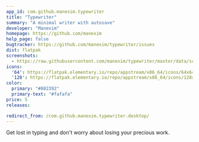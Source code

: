 ```yaml
---
app_id: com.github.manexim.typewriter
title: "Typewriter"
summary: "A minimal writer with autosave"
developer: "Manexim"
homepage: https://github.com/manexim
help_page: false
bugtracker: https://github.com/manexim/typewriter/issues
dist: flatpak
screenshots:
  - https://raw.githubusercontent.com/manexim/typewriter/master/data/screenshots/000.png
icons:
  '64': https://flatpak.elementary.io/repo/appstream/x86_64/icons/64x64/com.github.manexim.typewriter.png
  '128': https://flatpak.elementary.io/repo/appstream/x86_64/icons/128x128/com.github.manexim.typewriter.png
color:
  primary: "#802392"
  primary-text: "#fafafa"
price: 5
releases:

redirect_from: /com.github.manexim.typewriter.desktop/
---
```


<p>Get lost in typing and don't worry about losing your precious work.</p>
